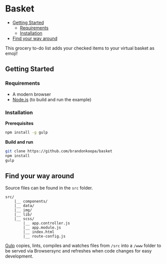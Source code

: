 # Basket
- [Getting Started][getting-started]
    - [Requirements][reqs]
    - [Installation][install]
- [Find your way around][navigate]


This grocery to-do list adds your checked items to your virtual basket as emoji!

## Getting Started

### Requirements
- A modern browser
- [Node.js][node] (to build and run the example)

### Installation

**Prerequisites**
```sh
npm install -g gulp
```

**Build and run**
```sh
git clone https://github.com/brandonkoopa/basket
npm install
gulp
```
## Find your way around
Source files can be found in the `src` folder.
```
src/
    |__ components/
    |__ data/
    |__ img/
    |__ lib/
    |__ scss/
        |__ app.controller.js
        |__ app.module.js
        |__ index.html
        |__ route-config.js
```

[Gulp][gulp] copies, lints, compiles and watches files from `/src` into a `/www` folder to be served via Browsersync and refreshes when code changes for easy development.



[getting-started]: #getting-started
[reqs]: #requirements
[install]: #installation
[navigate]: #find-your-way-around
[use]: #use-in-your-own-project
[node]: http://www.nodejs.org
[gulp]: http://gulpjs.com/
